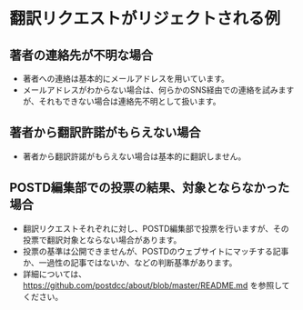 # 翻訳リクエストがリジェクトされる例

## 著者の連絡先が不明な場合
- 著者への連絡は基本的にメールアドレスを用いています。
- メールアドレスがわからない場合は、何らかのSNS経由での連絡を試みますが、それもできない場合は連絡先不明として扱います。

## 著者から翻訳許諾がもらえない場合
- 著者から翻訳許諾がもらえない場合は基本的に翻訳しません。

## POSTD編集部での投票の結果、対象とならなかった場合
- 翻訳リクエストそれぞれに対し、POSTD編集部で投票を行いますが、その投票で翻訳対象とならない場合があります。
- 投票の基準は公開できませんが、POSTDのウェブサイトにマッチする記事か、一過性の記事ではないか、などの判断基準があります。
- 詳細については、https://github.com/postdcc/about/blob/master/README.md を参照してください。